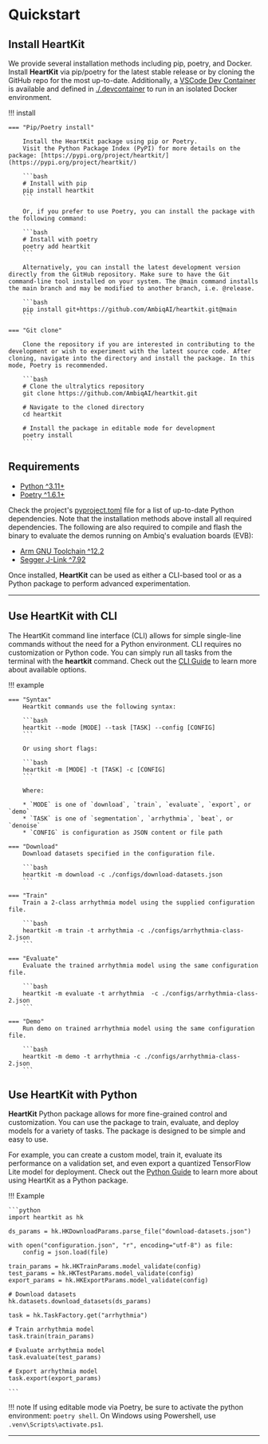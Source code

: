 # Quickstart
<!-- # :octicons-heart-fill-24:{ .heart } Overview -->

## <span class="sk-h2-span">Install HeartKit</span>

We provide several installation methods including pip, poetry, and Docker. Install __HeartKit__ via pip/poetry for the latest stable release or by cloning the GitHub repo for the most up-to-date. Additionally, a [VSCode Dev Container](https://code.visualstudio.com/docs/devcontainers/containers) is available and defined in [./.devcontainer](https://github.com/AmbiqAI/heartkit/tree/main/.devcontainer) to run in an isolated Docker environment.

!!! install

    === "Pip/Poetry install"

        Install the HeartKit package using pip or Poetry.
        Visit the Python Package Index (PyPI) for more details on the package: [https://pypi.org/project/heartkit/](https://pypi.org/project/heartkit/)

        ```bash
        # Install with pip
        pip install heartkit
        ```

        Or, if you prefer to use Poetry, you can install the package with the following command:

        ```bash
        # Install with poetry
        poetry add heartkit
        ```

        Alternatively, you can install the latest development version directly from the GitHub repository. Make sure to have the Git command-line tool installed on your system. The @main command installs the main branch and may be modified to another branch, i.e. @release.

        ```bash
        pip install git+https://github.com/AmbiqAI/heartkit.git@main
        ```

    === "Git clone"

        Clone the repository if you are interested in contributing to the development or wish to experiment with the latest source code. After cloning, navigate into the directory and install the package. In this mode, Poetry is recommended.

        ```bash
        # Clone the ultralytics repository
        git clone https://github.com/AmbiqAI/heartkit.git

        # Navigate to the cloned directory
        cd heartkit

        # Install the package in editable mode for development
        poetry install
        ```

## <span class="sk-h2-span">Requirements</span>

* [Python ^3.11+](https://www.python.org)
* [Poetry ^1.6.1+](https://python-poetry.org/docs/#installation)

Check the project's [pyproject.toml](https://github.com/AmbiqAI/heartkit/blob/main/pyproject.toml) file for a list of up-to-date Python dependencies. Note that the installation methods above install all required dependencies. The following are also required to compile and flash the binary to evaluate the demos running on Ambiq's evaluation boards (EVB):

* [Arm GNU Toolchain ^12.2](https://developer.arm.com/downloads/-/arm-gnu-toolchain-downloads)
* [Segger J-Link ^7.92](https://www.segger.com/downloads/jlink/)

Once installed, __HeartKit__ can be used as either a CLI-based tool or as a Python package to perform advanced experimentation.

---

## <span class="sk-h2-span">Use HeartKit with CLI</span>

The HeartKit command line interface (CLI) allows for simple single-line commands without the need for a Python environment. CLI requires no customization or Python code. You can simply run all tasks from the terminal with the __heartkit__ command. Check out the [CLI Guide](./usage/cli.md) to learn more about available options.

!!! example

    === "Syntax"
        Heartkit commands use the following syntax:

        ```bash
        heartkit --mode [MODE] --task [TASK] --config [CONFIG]
        ```

        Or using short flags:

        ```bash
        heartkit -m [MODE] -t [TASK] -c [CONFIG]
        ```

        Where:

        * `MODE` is one of `download`, `train`, `evaluate`, `export`, or `demo`
        * `TASK` is one of `segmentation`, `arrhythmia`, `beat`, or `denoise`
        * `CONFIG` is configuration as JSON content or file path

    === "Download"
        Download datasets specified in the configuration file.

        ```bash
        heartkit -m download -c ./configs/download-datasets.json
        ```

    === "Train"
        Train a 2-class arrhythmia model using the supplied configuration file.

        ```bash
        heartkit -m train -t arrhythmia -c ./configs/arrhythmia-class-2.json
        ```

    === "Evaluate"
        Evaluate the trained arrhythmia model using the same configuration file.

        ```bash
        heartkit -m evaluate -t arrhythmia  -c ./configs/arrhythmia-class-2.json
        ```

    === "Demo"
        Run demo on trained arrhythmia model using the same configuration file.

        ```bash
        heartkit -m demo -t arrhythmia -c ./configs/arrhythmia-class-2.json
        ```

## <span class="sk-h2-span">Use HeartKit with Python</span>

__HeartKit__ Python package allows for more fine-grained control and customization. You can use the package to train, evaluate, and deploy models for a variety of tasks. The package is designed to be simple and easy to use.

For example, you can create a custom model, train it, evaluate its performance on a validation set, and even export a quantized TensorFlow Lite model for deployment. Check out the [Python Guide](./usage/python.md) to learn more about using HeartKit as a Python package.

!!! Example

    ```python
    import heartkit as hk

    ds_params = hk.HKDownloadParams.parse_file("download-datasets.json")

    with open("configuration.json", "r", encoding="utf-8") as file:
        config = json.load(file)

    train_params = hk.HKTrainParams.model_validate(config)
    test_params = hk.HKTestParams.model_validate(config)
    export_params = hk.HKExportParams.model_validate(config)

    # Download datasets
    hk.datasets.download_datasets(ds_params)

    task = hk.TaskFactory.get("arrhythmia")

    # Train arrhythmia model
    task.train(train_params)

    # Evaluate arrhythmia model
    task.evaluate(test_params)

    # Export arrhythmia model
    task.export(export_params)

    ```

!!! note
    If using editable mode via Poetry, be sure to activate the python environment: `poetry shell`. On Windows using Powershell, use `.venv\Scripts\activate.ps1`.

---
